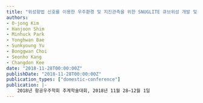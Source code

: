 ```yaml
---
title: "위성항법 신호를 이용한 우주환경 및 지진관측을 위한 SNUGLITE 큐브위성 개발 및 발사 준비"
authors:
- O-jong Kim
- Hanjoon Shim
- Minhuck Park
- Yonghwan Bae
- Sunkyoung Yu
- Bonggwan Choi
- Seonho Kang
- Changdon Kee
date: "2018-11-28T00:00:00Z"
publishDate: "2018-11-28T00:00:00Z"
publication_types: ["domestic-conference"]
publication: |-
    2018년 항공우주학회 추계학술대회, 2018년 11월 28~12월 1일
---
```

